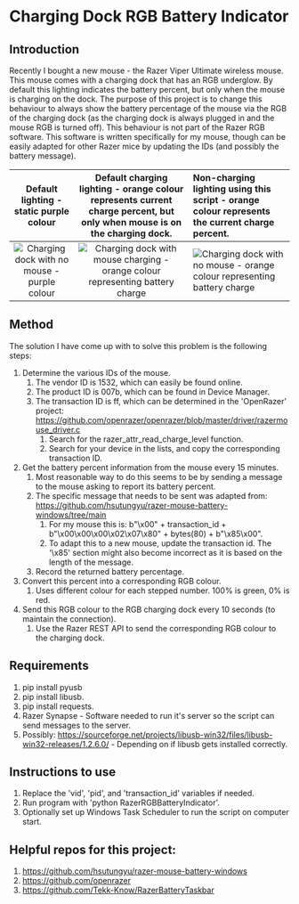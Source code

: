# Charging Dock RGB Battery Indicator

## Introduction
Recently I bought a new mouse - the Razer Viper Ultimate wireless mouse.
This mouse comes with a charging dock that has an RGB underglow. By default this lighting indicates the battery percent, 
but only when the mouse is charging on the dock. The purpose of this project is to change this behaviour to always show the battery percentage
of the mouse via the RGB of the charging dock (as the charging dock is always plugged in and the mouse RGB is turned off).
This behaviour is not part of the Razer RGB software.
This software is written specifically for my mouse, though can be easily adapted for other Razer mice by updating the IDs (and possibly the battery message).

Default lighting - static purple colour             |  Default charging lighting - orange colour represents current charge percent, but only when mouse is on the charging dock.          |    Non-charging lighting using this script - orange colour represents the current charge percent.
:-------------------------:|:-------------------------:|:-------------------------
![Charging dock with no mouse - purple colour](https://github.com/HaydenStimpson/MouseBatteryPercentRGBIndicator/assets/80725861/57935f17-43c7-4b45-91c2-9b7733f4c753)  |  ![Charging dock with mouse charging - orange colour representing battery charge](https://github.com/HaydenStimpson/MouseBatteryPercentRGBIndicator/assets/80725861/032dec20-9760-4270-89ac-9447d3fa768f)  |  ![Charging dock with no mouse - orange colour representing battery charge](https://github.com/HaydenStimpson/MouseBatteryPercentRGBIndicator/assets/80725861/84d866b7-af05-4f52-93ec-31a3c14e149d)

## Method
The solution I have come up with to solve this problem is the following steps:
1. Determine the various IDs of the mouse.
    1. The vendor ID is 1532, which can easily be found online.
    2. The product ID is 007b, which can be found in Device Manager.
    3. The transaction ID is ff, which can be determined in the 'OpenRazer' project: https://github.com/openrazer/openrazer/blob/master/driver/razermouse_driver.c
        1. Search for the razer_attr_read_charge_level function.
        2. Search for your device in the lists, and copy the corresponding transaction ID.
2. Get the battery percent information from the mouse every 15 minutes.
    1. Most reasonable way to do this seems to be by sending a message to the mouse asking to report its battery percent.
    2. The specific message that needs to be sent was adapted from: https://github.com/hsutungyu/razer-mouse-battery-windows/tree/main
        1. For my mouse this is: b"\x00" + transaction_id + b"\x00\x00\x00\x02\x07\x80" + bytes(80) + b"\x85\x00".
        2. To adapt this to a new mouse, update the transaction id. The '\x85' section might also become incorrect as it is based on the length of the message. 
    3. Record the returned battery percentage.
3. Convert this percent into a corresponding RGB colour.
   1. Uses different colour for each stepped number. 100% is green, 0% is red.
4. Send this RGB colour to the RGB charging dock every 10 seconds (to maintain the connection).
    1. Use the Razer REST API to send the corresponding RGB colour to the charging dock. 

## Requirements
1. pip install pyusb
2. pip install libusb.
3. pip install requests.
4. Razer Synapse - Software needed to run it's server so the script can send messages to the server.
5. Possibly: https://sourceforge.net/projects/libusb-win32/files/libusb-win32-releases/1.2.6.0/ - Depending on if libusb gets installed correctly.

## Instructions to use
1. Replace the 'vid', 'pid', and 'transaction_id' variables if needed.
2. Run program with 'python RazerRGBBatteryIndicator'.
3. Optionally set up Windows Task Scheduler to run the script on computer start.

## Helpful repos for this project:
1. https://github.com/hsutungyu/razer-mouse-battery-windows
2. https://github.com/openrazer
3. https://github.com/Tekk-Know/RazerBatteryTaskbar
